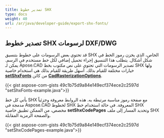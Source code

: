 ```yaml
---
title: تصدير خطوط SHX
type: docs
weight: 40
url: /ar/java/developer-guide/export-shx-fonts/
---
```


## **تصدير خطوط SHX لرسومات DXF/DWG**

قد تحتوي بعض الرسومات على خطوط بتنسيق SHX الخاص، الذي يخزن رموز الخط في شكل أشكال.
يتطلب هذا التنسيق إجراء تحميل إضافي لكل خط مستخدم في الرسم.
يمكن لـ Apose.CAD تصدير الرسومات التي تحتوي على نص مكتوب بخط SHX ولها خيارات مختلفة للقيام بذلك.
أسهل طريقة للقيام بذلك هي استخدام خاصية [**setShxFonts**](https://reference.aspose.com/cad/java/com.aspose.cad.imageoptions/CadRasterizationOptions#setShxFonts-java.lang.String:A-) من كائن [**CadRasterizationOptions**](https://reference.aspose.com/cad/java/com.aspose.cad.imageoptions/CadRasterizationOptions).	

{{< gist aspose-com-gists 49c1b75d9a84e149ecf374ece2c2597d "setShxFonts-example.java">}}

يأتي كل خط SHX مع صفحة رموز مناسبة مرتبطة به. هذه الروابط معروفة وجزئياً مدمجة في Aspose.CAD لخطوط SHX المعروفة.
في حالة استخدام خط SHX مخصص، من الممكن تطبيق خاصية **setShxCodePages** وتحديد المسار إلى ملف SHX والصفحة الرمزية المقابلة.	
	
{{< gist aspose-com-gists 49c1b75d9a84e149ecf374ece2c2597d "setShxCodePages-example.java">}}
